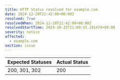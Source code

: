 ```yaml
---
title: HTTP Status resolved for example.com
date: 2024-12-20T22:42:08+00:00Z
resolved: True
resolvedWhen: 2024-12-20T22:42:08+00:00Z
resolvedStartTime: 2024-10-25T21:09:43.191474+00:00
severity: notice
affected:
  - example.com
section: issue
---
```


| Expected Statuses | Actual Status  |
|-------------------|----------------|
| 200, 301, 302 | 200 |
